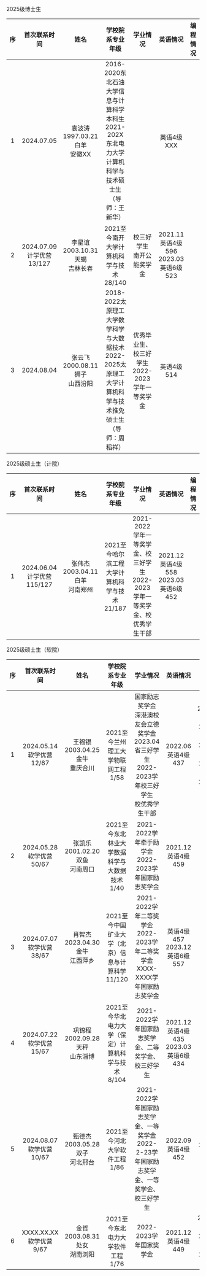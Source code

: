 2025级博士生

序|首次联系时间|姓名|学校院系专业年级|学业情况|英语情况|编程情况|竞赛情况
:-:|:-:|:-:|:-:|:-:|:-:|:-:|:-:
1|2024.07.05|袁波涛<BR>1997.03.21白羊<BR>安徽XX|2016-2020东北石油大学信息与计算科学本科生<BR>2021-202X东北电力大学计算机科学与技术硕士生（导师：王新华）||英语4级XXX||2018.10国赛数学建模省1<BR>2018.11国赛数学省1<BR>2022.03美赛数学建模H
2|2024.07.09<BR>计学优营13/127|李星谊<BR>2003.10.31天蝎<BR>吉林长春|2021至今南开大学计算机科学与技术28/140|校三好学生<BR>南开公能奖学金|2021.11英语4级596<BR>2023.03英语6级523||2022.07国赛数学省1
3|2024.08.04|张云飞<BR>2000.08.11狮子<BR>山西汾阳|2018-2022太原理工大学数学科学与大数据技术<BR>2022-2025太原理工大学计算机科学与技术推免硕士生（导师：周稻祥）|优秀毕业生、校三好学生<BR>2022-2023学年一等奖学金|英语4级514||互联网大学生创新创业大赛省级金奖<BR>互联网+大学生创新创业大赛国家级铜奖<BR>挑战杯国家级铜奖

2025级硕士生（计院）

序|首次联系时间|姓名|学校院系专业年级|学业情况|英语情况|编程情况|竞赛情况
:-:|:-:|:-:|:-:|:-:|:-:|:-:|:-:
1|2024.06.04<BR>计学优营115/127|张伟杰<BR>2003.04.11白羊<BR>河南郑州|2021至今哈尔滨工程大学计算机科学与技术21/187|2021-2022学年一等奖学金、校三好学生<BR>2022-2023学年一等奖学金、校优秀学生干部|2021.12英语4级558<BR>2023.03英语6级452||2023.12国赛数学建模省1<BR>2024.05计算机设计大赛省1<BR>2024.07计算机设计大赛国2

2025级硕士生（软院）

序|首次联系时间|姓名|学校院系专业年级|学业情况|英语情况|编程情况|竞赛情况
:-:|:-:|:-:|:-:|:-:|:-:|:-:|:-:
1|2024.05.14<BR>软学优营12/67|王福银<BR>2003.04.25金牛<BR>重庆合川|2021至今兰州理工大学物联网工程1/58|国家励志奖学金<BR>深港澳校友会立德奖学金<BR>2023.04省三好学生<BR>2022-2023学年校三好学生<BR>校优秀学生干部|2022.06英语4级437|2023.06ICPC邀请赛银牌<BR>2023.06蓝桥杯国3<BR>2023.04蓝桥杯大赛省1<BR>2024.04蓝桥杯省1<BR>2024.04天梯赛团体国3、团队省1|2023.11国赛数学建模国2<BR>2024.01国赛数学建模省特
2|2024.05.28<BR>软学优营50/67|张凯乐<BR>2001.02.20双鱼<BR>河南周口|2021至今东北林业大学数据科学与大数据技术1/40|2021-2022学年牵手励学金<BR>2022-2023学年国家励志奖学金|2021.12英语4级459||2024.05电子商务三创赛省1
3|2024.07.07<BR>软学优营38/67|肖智杰<BR>2023.04.30金牛<BR>江西萍乡|2021至今中国矿业大学（北京）信息与计算科学11/120|2021-2022学年二等奖学金<BR>2022-2023学年二等奖学金<BR>XXXX-XXXX学年国家励志奖学金|英语4级457<BR>2023.12英语6级557||2023.09国赛数学建模省1
4|2024.07.22<BR>软学优营15/67|巩锦程<BR>2002.09.28天秤<BR>山东淄博|2021至今华北电力大学（保定）计算机科学与技术8/104|2021-2022学年国家励志奖学金、二等奖学金、校三好学生|2021.12英语4级435<BR>2023.03英语6级434||2024.06美赛数学建模M（2人组队）
5|2024.08.07<BR>软学优营10/67|甄德杰<BR>2003.05.28双子<BR>河北邢台|2021至今河北大学软件工程1/86|2021-2022学年国家励志奖学金、一等奖学金<BR>2022-2-23学年国家励志奖学金、一等奖学金、校三好学生|2022.09英语4级452|2024.04天梯赛个人国3|2023.10国赛数学建模省1
6|XXXX.XX.XX<BR>软学优营9/67|金哲<BR>2003.08.31处女<BR>湖南浏阳|2021至今东北电力大学软件工程1/76|2022-2023学年国家奖学金|2021.12英语4级449|2024.05ICPC邀请赛铜牌<BR>2024.04蓝桥杯省1<BR>2024.04天梯赛团体国3|2023.12国赛数学建模省1
